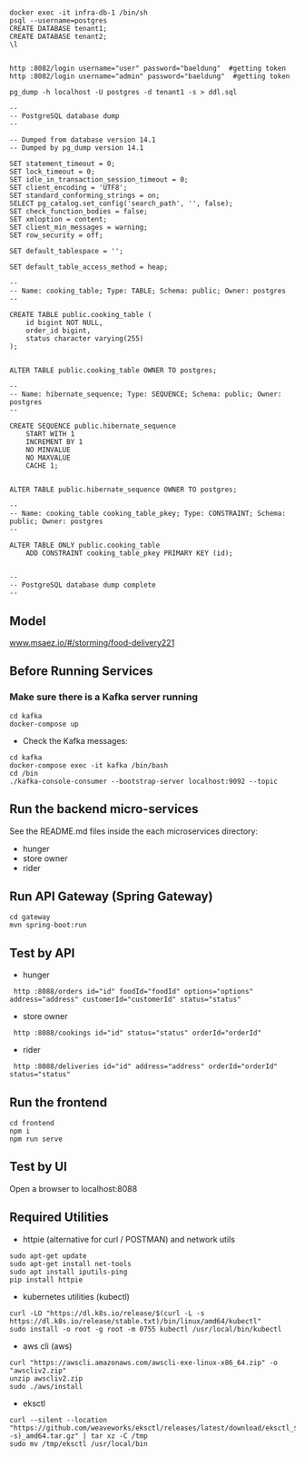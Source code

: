 # 

```
docker exec -it infra-db-1 /bin/sh
psql --username=postgres
CREATE DATABASE tenant1;
CREATE DATABASE tenant2;
\l


http :8082/login username="user" password="baeldung"  #getting token
http :8082/login username="admin" password="baeldung"  #getting token

pg_dump -h localhost -U postgres -d tenant1 -s > ddl.sql

```



```
--
-- PostgreSQL database dump
--

-- Dumped from database version 14.1
-- Dumped by pg_dump version 14.1

SET statement_timeout = 0;
SET lock_timeout = 0;
SET idle_in_transaction_session_timeout = 0;
SET client_encoding = 'UTF8';
SET standard_conforming_strings = on;
SELECT pg_catalog.set_config('search_path', '', false);
SET check_function_bodies = false;
SET xmloption = content;
SET client_min_messages = warning;
SET row_security = off;

SET default_tablespace = '';

SET default_table_access_method = heap;

--
-- Name: cooking_table; Type: TABLE; Schema: public; Owner: postgres
--

CREATE TABLE public.cooking_table (
    id bigint NOT NULL,
    order_id bigint,
    status character varying(255)
);


ALTER TABLE public.cooking_table OWNER TO postgres;

--
-- Name: hibernate_sequence; Type: SEQUENCE; Schema: public; Owner: postgres
--

CREATE SEQUENCE public.hibernate_sequence
    START WITH 1
    INCREMENT BY 1
    NO MINVALUE
    NO MAXVALUE
    CACHE 1;


ALTER TABLE public.hibernate_sequence OWNER TO postgres;

--
-- Name: cooking_table cooking_table_pkey; Type: CONSTRAINT; Schema: public; Owner: postgres
--

ALTER TABLE ONLY public.cooking_table
    ADD CONSTRAINT cooking_table_pkey PRIMARY KEY (id);


--
-- PostgreSQL database dump complete
--

```

## Model
www.msaez.io/#/storming/food-delivery221

## Before Running Services
### Make sure there is a Kafka server running
```
cd kafka
docker-compose up
```
- Check the Kafka messages:
```
cd kafka
docker-compose exec -it kafka /bin/bash
cd /bin
./kafka-console-consumer --bootstrap-server localhost:9092 --topic
```

## Run the backend micro-services
See the README.md files inside the each microservices directory:

- hunger
- store owner
- rider


## Run API Gateway (Spring Gateway)
```
cd gateway
mvn spring-boot:run
```

## Test by API
- hunger
```
 http :8088/orders id="id" foodId="foodId" options="options" address="address" customerId="customerId" status="status" 
```
- store owner
```
 http :8088/cookings id="id" status="status" orderId="orderId" 
```
- rider
```
 http :8088/deliveries id="id" address="address" orderId="orderId" status="status" 
```


## Run the frontend
```
cd frontend
npm i
npm run serve
```

## Test by UI
Open a browser to localhost:8088

## Required Utilities

- httpie (alternative for curl / POSTMAN) and network utils
```
sudo apt-get update
sudo apt-get install net-tools
sudo apt install iputils-ping
pip install httpie
```

- kubernetes utilities (kubectl)
```
curl -LO "https://dl.k8s.io/release/$(curl -L -s https://dl.k8s.io/release/stable.txt)/bin/linux/amd64/kubectl"
sudo install -o root -g root -m 0755 kubectl /usr/local/bin/kubectl
```

- aws cli (aws)
```
curl "https://awscli.amazonaws.com/awscli-exe-linux-x86_64.zip" -o "awscliv2.zip"
unzip awscliv2.zip
sudo ./aws/install
```

- eksctl 
```
curl --silent --location "https://github.com/weaveworks/eksctl/releases/latest/download/eksctl_$(uname -s)_amd64.tar.gz" | tar xz -C /tmp
sudo mv /tmp/eksctl /usr/local/bin
```

